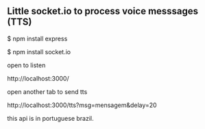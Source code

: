 ## Little socket.io to process voice messsages (TTS) ##

$ npm install express

$ npm install socket.io

open to listen

http://localhost:3000/

open another tab to send tts

http://localhost:3000/tts?msg=mensagem&delay=20

this api is in portuguese brazil.
